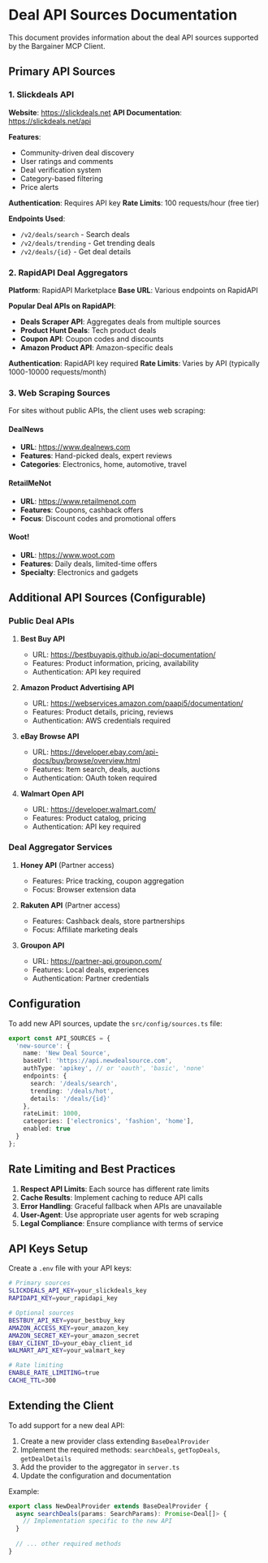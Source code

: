 # Deal API Sources Documentation

This document provides information about the deal API sources supported by the Bargainer MCP Client.

## Primary API Sources

### 1. Slickdeals API

**Website**: https://slickdeals.net
**API Documentation**: https://slickdeals.net/api

**Features**:
- Community-driven deal discovery
- User ratings and comments
- Deal verification system
- Category-based filtering
- Price alerts

**Authentication**: Requires API key
**Rate Limits**: 100 requests/hour (free tier)

**Endpoints Used**:
- `/v2/deals/search` - Search deals
- `/v2/deals/trending` - Get trending deals
- `/v2/deals/{id}` - Get deal details

### 2. RapidAPI Deal Aggregators

**Platform**: RapidAPI Marketplace
**Base URL**: Various endpoints on RapidAPI

**Popular Deal APIs on RapidAPI**:
- **Deals Scraper API**: Aggregates deals from multiple sources
- **Product Hunt Deals**: Tech product deals
- **Coupon API**: Coupon codes and discounts
- **Amazon Product API**: Amazon-specific deals

**Authentication**: RapidAPI key required
**Rate Limits**: Varies by API (typically 1000-10000 requests/month)

### 3. Web Scraping Sources

For sites without public APIs, the client uses web scraping:

#### DealNews
- **URL**: https://www.dealnews.com
- **Features**: Hand-picked deals, expert reviews
- **Categories**: Electronics, home, automotive, travel

#### RetailMeNot
- **URL**: https://www.retailmenot.com
- **Features**: Coupons, cashback offers
- **Focus**: Discount codes and promotional offers

#### Woot!
- **URL**: https://www.woot.com
- **Features**: Daily deals, limited-time offers
- **Specialty**: Electronics and gadgets

## Additional API Sources (Configurable)

### Public Deal APIs

1. **Best Buy API**
   - URL: https://bestbuyapis.github.io/api-documentation/
   - Features: Product information, pricing, availability
   - Authentication: API key required

2. **Amazon Product Advertising API**
   - URL: https://webservices.amazon.com/paapi5/documentation/
   - Features: Product details, pricing, reviews
   - Authentication: AWS credentials required

3. **eBay Browse API**
   - URL: https://developer.ebay.com/api-docs/buy/browse/overview.html
   - Features: Item search, deals, auctions
   - Authentication: OAuth token required

4. **Walmart Open API**
   - URL: https://developer.walmart.com/
   - Features: Product catalog, pricing
   - Authentication: API key required

### Deal Aggregator Services

1. **Honey API** (Partner access)
   - Features: Price tracking, coupon aggregation
   - Focus: Browser extension data

2. **Rakuten API** (Partner access)
   - Features: Cashback deals, store partnerships
   - Focus: Affiliate marketing deals

3. **Groupon API**
   - URL: https://partner-api.groupon.com/
   - Features: Local deals, experiences
   - Authentication: Partner credentials

## Configuration

To add new API sources, update the `src/config/sources.ts` file:

```typescript
export const API_SOURCES = {
  'new-source': {
    name: 'New Deal Source',
    baseUrl: 'https://api.newdealsource.com',
    authType: 'apikey', // or 'oauth', 'basic', 'none'
    endpoints: {
      search: '/deals/search',
      trending: '/deals/hot',
      details: '/deals/{id}'
    },
    rateLimit: 1000,
    categories: ['electronics', 'fashion', 'home'],
    enabled: true
  }
};
```

## Rate Limiting and Best Practices

1. **Respect API Limits**: Each source has different rate limits
2. **Cache Results**: Implement caching to reduce API calls
3. **Error Handling**: Graceful fallback when APIs are unavailable
4. **User-Agent**: Use appropriate user agents for web scraping
5. **Legal Compliance**: Ensure compliance with terms of service

## API Keys Setup

Create a `.env` file with your API keys:

```bash
# Primary sources
SLICKDEALS_API_KEY=your_slickdeals_key
RAPIDAPI_KEY=your_rapidapi_key

# Optional sources
BESTBUY_API_KEY=your_bestbuy_key
AMAZON_ACCESS_KEY=your_amazon_key
AMAZON_SECRET_KEY=your_amazon_secret
EBAY_CLIENT_ID=your_ebay_client_id
WALMART_API_KEY=your_walmart_key

# Rate limiting
ENABLE_RATE_LIMITING=true
CACHE_TTL=300
```

## Extending the Client

To add support for a new deal API:

1. Create a new provider class extending `BaseDealProvider`
2. Implement the required methods: `searchDeals`, `getTopDeals`, `getDealDetails`
3. Add the provider to the aggregator in `server.ts`
4. Update the configuration and documentation

Example:
```typescript
export class NewDealProvider extends BaseDealProvider {
  async searchDeals(params: SearchParams): Promise<Deal[]> {
    // Implementation specific to the new API
  }
  
  // ... other required methods
}
```
